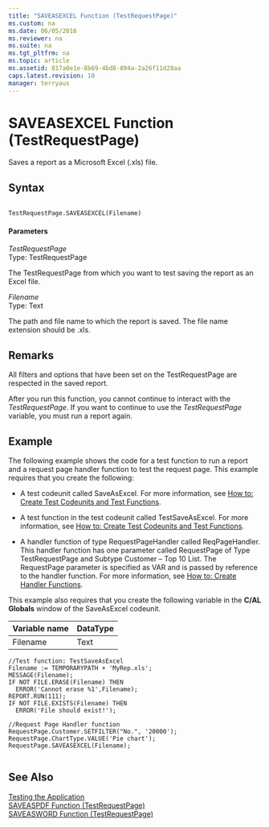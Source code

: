 ```yaml
---
title: "SAVEASEXCEL Function (TestRequestPage)"
ms.custom: na
ms.date: 06/05/2016
ms.reviewer: na
ms.suite: na
ms.tgt_pltfrm: na
ms.topic: article
ms.assetid: 817a0e1e-8b69-4bd8-894a-2a26f11d28aa
caps.latest.revision: 10
manager: terryaus
---
```

# SAVEASEXCEL Function (TestRequestPage)
Saves a report as a Microsoft Excel \(.xls\) file.  
  
## Syntax  
  
```  
  
TestRequestPage.SAVEASEXCEL(Filename)  
```  
  
#### Parameters  
 *TestRequestPage*  
 Type: TestRequestPage  
  
 The TestRequestPage from which you want to test saving the report as an Excel file.  
  
 *Filename*  
 Type: Text  
  
 The path and file name to which the report is saved. The file name extension should be .xls.  
  
## Remarks  
 All filters and options that have been set on the TestRequestPage are respected in the saved report.  
  
 After you run this function, you cannot continue to interact with the *TestRequestPage*. If you want to continue to use the *TestRequestPage* variable, you must run a report again.  
  
## Example  
 The following example shows the code for a test function to run a report and a request page handler function to test the request page. This example requires that you create the following:  
  
-   A test codeunit called SaveAsExcel. For more information, see [How to: Create Test Codeunits and Test Functions](../Topic/How%20to:%20Create%20Test%20Codeunits%20and%20Test%20Functions.md).  
  
-   A test function in the test codeunit called TestSaveAsExcel. For more information, see [How to: Create Test Codeunits and Test Functions](../Topic/How%20to:%20Create%20Test%20Codeunits%20and%20Test%20Functions.md).  
  
-   A handler function of type RequestPageHandler called ReqPageHandler. This handler function has one parameter called RequestPage of Type TestRequestPage and Subtype Customer – Top 10 List. The RequestPage parameter is specified as VAR and is passed by reference to the handler function. For more information, see [How to: Create Handler Functions](../Topic/How%20to:%20Create%20Handler%20Functions.md).  
  
 This example also requires that you create the following variable in the **C\/AL Globals** window of the SaveAsExcel codeunit.  
  
|Variable name|DataType|  
|-------------------|--------------|  
|Filename|Text|  
  
```  
//Test function: TestSaveAsExcel  
Filename := TEMPORARYPATH + 'MyRep.xls';  
MESSAGE(Filename);  
IF NOT FILE.ERASE(Filename) THEN  
  ERROR('Cannot erase %1',Filename);  
REPORT.RUN(111);  
IF NOT FILE.EXISTS(Filename) THEN  
  ERROR('File should exist!');  
  
//Request Page Handler function  
RequestPage.Customer.SETFILTER("No.", '20000');  
RequestPage.ChartType.VALUE('Pie chart');  
RequestPage.SAVEASEXCEL(Filename);  
  
```  
  
## See Also  
 [Testing the Application](../dynamics-nav/Testing-the-Application.md)   
 [SAVEASPDF Function \(TestRequestPage\)](../dynamics-nav/SAVEASPDF-Function--TestRequestPage-.md)   
 [SAVEASWORD Function \(TestRequestPage\)](../dynamics-nav/SAVEASWORD-Function--TestRequestPage-.md)